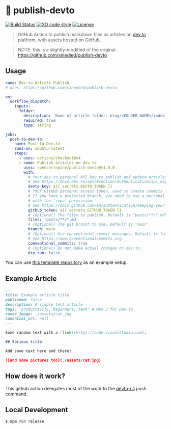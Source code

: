 # :postbox: publish-devto

[![Build Status](https://github.com/spencerlepine/publish-devto/workflows/build/badge.svg)](https://github.com/spencerlepine/publish-devto/actions)
[![XO code style](https://img.shields.io/badge/code_style-XO-5ed9c7.svg)](https://github.com/sindresorhus/xo)
[![License](https://img.shields.io/badge/license-MIT-blue.svg)](LICENSE)

> GitHub Action to publish markdown files as articles on [dev.to](https://dev.to) platform, with assets hosted on GitHub.

> NOTE: this is a slightly-modified of the original: https://github.com/sinedied/publish-devto

## Usage

```yaml
name: Dev.to Article Publish
# uses: https://github.com/sinedied/publish-devto

on:
  workflow_dispatch:
    inputs:
      folder:
        description: 'Name of article folder: blog/<FOLDER_NAME>/index.md'
        required: true
        type: string

jobs:
  post-to-dev-to:
    name: Post to Dev.to
    runs-on: ubuntu-latest
    steps:
      - uses: actions/checkout@v4
      - name: Publish articles on dev.to
        uses: spencerlepine/publish-devto@v1.0.0
        with:
          # Your dev.to personal API key to publish and update articles.
          # See https://docs.dev.to/api/#section/Authentication/api_key
          devto_key: ${{ secrets.DEVTO_TOKEN }}
          # Your GitHub personal access token, used to create commits for updated files.
          # If you have a protected branch, you need to use a personal access token
          # with the 'repo' permission.
          # See https://docs.github.com/en/authentication/keeping-your-account-and-data-secure/creating-a-personal-access-token
          github_token: ${{ secrets.GITHUB_TOKEN }}
          # (Optional) The files to publish. Default is "posts/**/*.md"
          files: 'posts/**/*.md'
          # (Optional) The git branch to use. Default is 'main'.
          branch: main
          # (Optional) Use conventional commit messages. Default is false.
          # See https://www.conventionalcommits.org. 
          conventional_commits: true
          # (Optional) Do not make actual changes on dev.to.
          dry_run: false
```

You can use [this template repository](https://github.com/sinedied/devto-github-template) as an example setup.

## Example Article

```markdown
---
title: Example article title
published: false
description: A simple test article
tags: 'productivity, beginners, test' # MAX 3 for Dev.to
cover_image: ./assets/cat.jpg
canonical_url: null
---

Some random text with a [link](https://code.visualstudio.com).

## Serious title

Add some text here and there!

![and some pictures too](./assets/cat.jpg)
```

## How does it work?

This github action delegates most of the work to the [devto-cli](https://github.com/sinedied/devto-cli) push command.

## Local Development

```sh
$ npm run release
```
